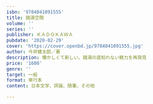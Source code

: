 ```yaml
---
isbn: '9784041091555'
title: 銭湯空間
volume: ''
series: ''
publisher: ＫＡＤＯＫＡＷＡ
pubdate: '2020-02-29'
cover: 'https://cover.openbd.jp/9784041091555.jpg'
author: 今井健太郎／著
description: 懐かしくて新しい、銭湯の底知れない魅力を再発見
price: '1600'
genre: ''
target: 一般
format: 単行本
content: 日本文学、評論、随筆、その他

---
```

